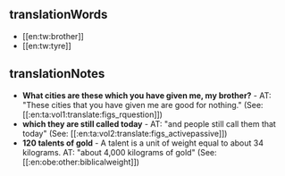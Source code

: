 ## translationWords

* [[en:tw:brother]]
* [[en:tw:tyre]]

## translationNotes

* **What cities are these which you have given me, my brother?** - AT: "These cities that you have given me are good for nothing." (See: [[:en:ta:vol1:translate:figs_rquestion]])
* **which they are still called today** - AT: "and people still call them that today" (See: [[:en:ta:vol2:translate:figs_activepassive]])
* **120 talents of gold** - A talent is a unit of weight equal to about 34 kilograms. AT: "about 4,000 kilograms of gold" (See: [[:en:obe:other:biblicalweight]])
